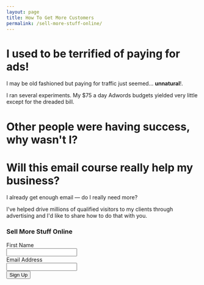```yaml
---
layout: page
title: How To Get More Customers
permalink: /sell-more-stuff-online/
---
```



I used to be terrified of paying for ads!
=========================================

I may be old fashioned but paying for traffic just seemed... 
**unnatural**!.  

I ran several experiments. My $75 a day Adwords budgets yielded very
little except for the dreaded bill.

Other people were having success, why wasn't I?
================================================



Will this email course really help my business?
 =============

I already get enough email — do I really need more? 

I've helped drive millions of qualified visitors to my clients
through advertising and I'd like to share how to do that with you.





<form action="https://www.getdrip.com/forms/85356217/submissions" method="post" data-drip-embedded-form="85356217">
  <h3 data-drip-attribute="headline">Sell More Stuff Online</h3>
  <div data-drip-attribute="description"></div>
    <div>
        <label for="fields[first_name]">First Name</label><br />
        <input type="text" name="fields[first_name]" value="" />
    </div>
    <div>
        <label for="fields[email]">Email Address</label><br />
        <input type="email" name="fields[email]" value="" />
    </div>
  <div>
    <input type="submit" name="submit" value="Sign Up" data-drip-attribute="sign-up-button" />
  </div>
</form>


